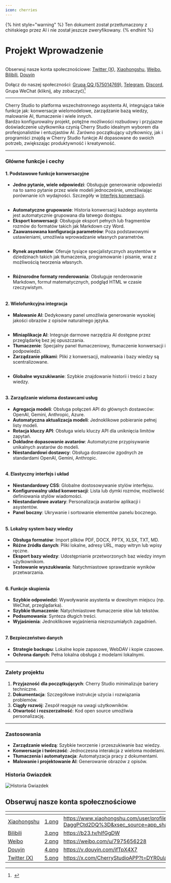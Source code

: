 ```yaml
---
icon: cherries
---
```


{% hint style="warning" %}
Ten dokument został przetłumaczony z chińskiego przez AI i nie został jeszcze zweryfikowany.
{% endhint %}

# Projekt Wprowadzenie

<figure><img src=".gitbook/assets/docs-readme-banner1.png" alt=""><figcaption></figcaption></figure>

Obserwuj nasze konta społecznościowe: [Twitter (X)](https://x.com/CherryStudioAPP), [Xiaohongshu](https://www.xiaohongshu.com/user/profile/662b6853000000000b031d9a), [Weibo](https://weibo.com/u/7975656228), [Bilibili](https://space.bilibili.com/3546657515898892), [Douyin](https://www.douyin.com/user/MS4wLjABAAAAmw9A54m5J0hHVMQY5eGrVJ-EHDoOS0hgJ6M1F9MN2Tn2V163A0xrC4_KVzfmQSxC)

Dołącz do naszej społeczności: [Grupa QQ (575014769)](https://qm.qq.com/q/lo0D4qVZKi), [Telegram](https://t.me/CherryStudioAI), [Discord](https://discord.gg/wez8HtpxqQ), Grupa WeChat (kliknij, aby zobaczyć)[^1]

***

Cherry Studio to platforma wszechstronnego asystenta AI, integrująca takie funkcje jak: konwersacje wielomodelowe, zarządzanie bazą wiedzy, malowanie AI, tłumaczenie i wiele innych. \
Bardzo konfigurowalny projekt, potężne możliwości rozbudowy i przyjazne doświadczenie użytkownika czynią Cherry Studio idealnym wyborem dla profesjonalistów i entuzjastów AI. Zarówno początkujący użytkownicy, jak i programiści znajdą w Cherry Studio funkcje AI dopasowane do swoich potrzeb, zwiększając produktywność i kreatywność.

***

### **Główne funkcje i cechy**

#### **1. Podstawowe funkcje konwersacyjne**

* **Jedno pytanie, wiele odpowiedzi**: Obsługuje generowanie odpowiedzi na to samo pytanie przez wiele modeli jednocześnie, umożliwiając porównanie ich wydajności. Szczegóły w [Interfejs konwersacji](cherrystudio/preview/chat.md).

<figure><img src=".gitbook/assets/docs-readme-1 (1).png" alt=""><figcaption></figcaption></figure>

* **Automatyczne grupowanie**: Historia konwersacji każdego asystenta jest automatycznie grupowana dla łatwego dostępu.
* **Eksport konwersacji**: Obsługuje eksport pełnych lub fragmentów rozmów do formatów takich jak Markdown czy Word.
* **Zaawansowana konfiguracja parametrów**: Poza podstawowymi ustawieniami, umożliwia wprowadzanie własnych parametrów.

<figure><img src=".gitbook/assets/docs-readme-2 (2).png" alt=""><figcaption></figcaption></figure>

* **Rynek asystentów**: Oferuje tysiące specjalistycznych asystentów w dziedzinach takich jak tłumaczenia, programowanie i pisanie, wraz z możliwością tworzenia własnych.

<figure><img src=".gitbook/assets/docs-readme-4.png" alt=""><figcaption></figcaption></figure>

* **Różnorodne formaty renderowania**: Obsługuje renderowanie Markdown, formuł matematycznych, podgląd HTML w czasie rzeczywistym.

<figure><img src=".gitbook/assets/docs-readme-3 (1).png" alt=""><figcaption></figcaption></figure>

#### **2. Wielofunkcyjna integracja**

* **Malowanie AI**: Dedykowany panel umożliwia generowanie wysokiej jakości obrazów z opisów naturalnego języka.

<figure><img src=".gitbook/assets/docs-readme-5.png" alt=""><figcaption></figcaption></figure>

* **Miniaplikacje AI**: Integruje darmowe narzędzia AI dostępne przez przeglądarkę bez jej opuszczania.
* **Tłumaczenie**: Specjalny panel tłumaczeniowy, tłumaczenie konwersacji i podpowiedzi.
* **Zarządzanie plikami**: Pliki z konwersacji, malowania i bazy wiedzy są scentralizowane.

<figure><img src=".gitbook/assets/docs-readme-6.png" alt=""><figcaption></figcaption></figure>

* **Globalne wyszukiwanie**: Szybkie znajdowanie historii i treści z bazy wiedzy.

<figure><img src=".gitbook/assets/docs-readme-7.png" alt=""><figcaption></figcaption></figure>

#### **3. Zarządzanie wieloma dostawcami usług**

* **Agregacja modeli**: Obsługa połączeń API do głównych dostawców: OpenAI, Gemini, Anthropic, Azure.
* **Automatyczna aktualizacja modeli**: Jednoklikowe pobieranie pełnej listy modeli.
* **Rotacja kluczy API**: Obsługa wielu kluczy API dla uniknięcia limitów zapytań.
* **Dokładne dopasowanie avatarów**: Automatyczne przypisywanie unikalnych avatarów do modeli.
* **Niestandardowi dostawcy**: Obsługa dostawców zgodnych ze standardami OpenAI, Gemini, Anthropic.

<figure><img src=".gitbook/assets/docs-readme-8.png" alt=""><figcaption></figcaption></figure>

#### **4. Elastyczny interfejs i układ**

* **Niestandardowy CSS**: Globalne dostosowywanie stylów interfejsu.
* **Konfigurowalny układ konwersacji**: Lista lub dymki rozmów, możliwość definiowania stylów wiadomości.
* **Niestandardowe avatary**: Personalizacja avatarów aplikacji i asystentów.
* **Panel boczny**: Ukrywanie i sortowanie elementów panelu bocznego.

<figure><img src=".gitbook/assets/docs-readme-9.png" alt=""><figcaption></figcaption></figure>

#### **5. Lokalny system bazy wiedzy**

* **Obsługa formatów**: Import plików PDF, DOCX, PPTX, XLSX, TXT, MD.
* **Różne źródła danych**: Pliki lokalne, adresy URL, mapy witryn lub wpisy ręczne.
* **Eksport bazy wiedzy**: Udostępnianie przetworzonych baz wiedzy innym użytkownikom.
* **Testowanie wyszukiwania**: Natychmiastowe sprawdzanie wyników przetwarzania.

<figure><img src=".gitbook/assets/docs-readme-10.png" alt=""><figcaption></figcaption></figure>

#### **6. Funkcje skupienia**

* **Szybkie odpowiedzi**: Wywoływanie asystenta w dowolnym miejscu (np. WeChat, przeglądarka).
* **Szybkie tłumaczenie**: Natychmiastowe tłumaczenie słów lub tekstów.
* **Podsumowania**: Synteza długich treści.
* **Wyjaśnienia**: Jednoklikowe wyjaśnienia niezrozumiałych zagadnień.

<figure><img src=".gitbook/assets/docs-readme-11.png" alt=""><figcaption></figcaption></figure>

#### **7. Bezpieczeństwo danych**

* **Strategie backupu**: Lokalne kopie zapasowe, WebDAV i kopie czasowe.
* **Ochrona danych**: Pełna lokalna obsługa z modelami lokalnymi.

***

### **Zalety projektu**

1. **Przyjazność dla początkujących**: Cherry Studio minimalizuje bariery techniczne.
2. **Dokumentacja**: Szczegółowe instrukcje użycia i rozwiązania problemów.
3. **Ciągły rozwój**: Zespół reaguje na uwagi użytkowników.
4. **Otwartość i rozszerzalność**: Kod open source umożliwia personalizację.

***

### **Zastosowania**

* **Zarządzanie wiedzą**: Szybkie tworzenie i przeszukiwanie baz wiedzy.
* **Konwersacje i twórczość**: Jednoczesna interakcja z wieloma modelami.
* **Tłumaczenia i automatyzacja**: Automatyzacja pracy z dokumentami.
* **Malowanie i projektowanie AI**: Generowanie obrazów z opisów.

### Historia Gwiazdek

![Historia Gwiazdek](https://urlscan.io/liveshot/?width=1300\&height=620\&url=https://cherrystarhistory.ocool.online/)

## Obserwuj nasze konta społecznościowe

<table data-view="cards"><thead><tr><th></th><th data-hidden data-card-cover data-type="files"></th><th data-hidden data-card-target data-type="content-ref"></th></tr></thead><tbody><tr><td><a href="https://www.xiaohongshu.com/user/profile/662b6853000000000b031d9a?xsec_token=YB_1nKvlH4r5hPYVVbbsNHF8Y6n6AKlm5-DaggPCtd2DQ%3D&#x26;xsec_source=app_share&#x26;xhsshare=CopyLink&#x26;appuid=662b6853000000000b031d9a&#x26;apptime=1738627324&#x26;share_id=ace5db41b5954fab8d98a2a7865a62bc&#x26;share_channel=copy_link">Xiaohongshu</a></td><td><a href=".gitbook/assets/1.png">1.png</a></td><td><a href="https://www.xiaohongshu.com/user/profile/662b6853000000000b031d9a?xsec_token=YB_1nKvlH4r5hPYVVbbsNHF8Y6n6AKlm5-DaggPCtd2DQ%3D&#x26;xsec_source=app_share&#x26;xhsshare=CopyLink&#x26;appuid=662b6853000000000b031d9a&#x26;apptime=1738627324&#x26;share_id=ace5db41b5954fab8d98a2a7865a62bc&#x26;share_channel=copy_link">https://www.xiaohongshu.com/user/profile/662b6853000000000b031d9a?xsec_token=YB_1nKvlH4r5hPYVVbbsNHF8Y6n6AKlm5-DaggPCtd2DQ%3D&#x26;xsec_source=app_share&#x26;xhsshare=CopyLink&#x26;appuid=662b6853000000000b031d9a&#x26;apptime=1738627324&#x26;share_id=ace5db41b5954fab8d98a2a7865a62bc&#x26;share_channel=copy_link</a></td></tr><tr><td><a href="https://b23.tv/hIfGgDW">Bilibili</a></td><td><a href=".gitbook/assets/3.png">3.png</a></td><td><a href="https://b23.tv/hIfGgDW">https://b23.tv/hIfGgDW</a></td></tr><tr><td><a href="https://weibo.com/u/7975656228">Weibo</a></td><td><a href=".gitbook/assets/2.png">2.png</a></td><td><a href="https://weibo.com/u/7975656228">https://weibo.com/u/7975656228</a></td></tr><tr><td><a href="https://v.douyin.com/ifTpX4X7">Douyin</a></td><td><a href=".gitbook/assets/4.png">4.png</a></td><td><a href="https://v.douyin.com/ifTpX4X7">https://v.douyin.com/ifTpX4X7</a></td></tr><tr><td><a href="https://x.com/CherryStudioAPP?t=DYR0ulaLur-bO4Us3bG79A&#x26;s=05">Twitter (X)</a></td><td><a href=".gitbook/assets/5.png">5.png</a></td><td><a href="https://x.com/CherryStudioAPP?t=DYR0ulaLur-bO4Us3bG79A&#x26;s=05">https://x.com/CherryStudioAPP?t=DYR0ulaLur-bO4Us3bG79A&#x26;s=05</a></td></tr></tbody></table>

[^1]: <img src=".gitbook/assets/微信群二维码.png" alt="" data-size="original">